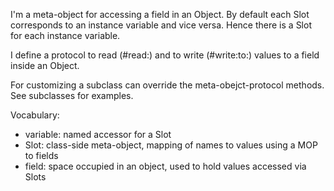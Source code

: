 I'm a meta-object for accessing a field in an Object.By default each Slot corresponds to an instance variable and vice versa. Hence there is a Slot for each instance variable.I define a protocol to read (#read:) and to write (#write:to:) values to a field inside an Object.For customizing a subclass can override the meta-obejct-protocol methods. See subclasses for examples.Vocabulary:- variable: named accessor for a Slot- Slot: class-side meta-object, mapping of names to values using a MOP to fields- field: space occupied in an object, used to hold values accessed via Slots